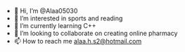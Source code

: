 - 👋 Hi, I’m @Alaa05030
- 👀 I’m interested in sports and reading 
- 🌱 I’m currently learning C++
- 💞️ I’m looking to collaborate on creating online pharmacy
- 📫 How to reach me alaa.h.s2@hotmail.com

<!---
Alaa05030/Alaa05030 is a ✨ special ✨ repository because its `README.md` (this file) appears on your GitHub profile.
You can click the Preview link to take a look at your changes.
--->
